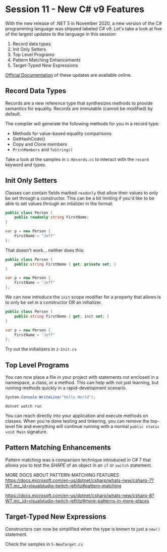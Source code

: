 # Session 11 - New C# v9 Features

With the new release of .NET 5 in November 2020, a new version of the C# programming language was shipped labeled C# v9.  Let's take a look at five of the largest updates to the language in this session:

1. Record data types
1. Init Only Setters
1. Top Level Programs
1. Pattern Matching Enhancements
1. Target-Typed New Expressions

[Official Documentation](https://docs.microsoft.com/en-us/dotnet/csharp/whats-new/csharp-9?WT.mc_id=visualstudio-twitch-jefritz) of these updates are available online.

## Record Data Types

Records are a new reference type that synthesizes methods to provide semantics for equality.  Records are immutable (cannot be modified) by default.

The compiler will generate the following methods for you in a record type:

- Methods for value-based equality comparisons
- GetHashCode()
- Copy and Clone members
- `PrintMembers` and `ToString()`

Take a look at the samples in `1-Records.cs` to interact with the `record` keyword and types.

## Init Only Setters

Classes can contain fields marked `readonly` that allow their values to only be set through a constructor.  This can be a bit limiting if you'd like to be able to set values through an intializer in the format:

```csharp
public class Person {
    public readonly string FirstName;
}

var p = new Person {
    FirstName = "Jeff"
};
```

That doesn't work...   neither does this:

```csharp
public class Person {
    public string FirstName { get; private set; }
}

var p = new Person {
    FirstName = "Jeff"
};
```

We can now introduce the `init` scope modifier for a property that allows is to only be set in a constructor OR an initializer.

```csharp
public class Person {
    public string FirstName { get; init set; }
}

var p = new Person {
    FirstName = "Jeff"
};
```

Try out the initializers in `2-Init.cs`

## Top Level Programs

You can now place a file in your project with statements not enclosed in a namespace, a class, or a method.  This can help with not just learning, but running methods quickly in a rapid-development scenario.

```csharp
System.Console.WriteLine("Hello World");
```

```dotnetcli
dotnet watch run
```

You can reach directly into your application and execute methods on classes.  When you're done testing and tinkering, you can remove the top-level file and everything will continue running with a normal `public static void Main` signature.

## Pattern Matching Enhancements

Pattern matching was a comparison technique introduced in C# 7 that allows you to test the _SHAPE_ of an object in an `if` or `switch` statement.

MORE DOCS ABOUT PATTERN-MATCHING FEATURES
https://docs.microsoft.com/en-us/dotnet/csharp/whats-new/csharp-7?WT.mc_id=visualstudio-twitch-jefritz#pattern-matching


https://docs.microsoft.com/en-us/dotnet/csharp/whats-new/csharp-8?WT.mc_id=visualstudio-twitch-jefritz#more-patterns-in-more-places


## Target-Typed New Expressions

Constructors can now be simplified when the type is known to just a `new()` statement.

Check the samples in `5-NewTarget.cs`

